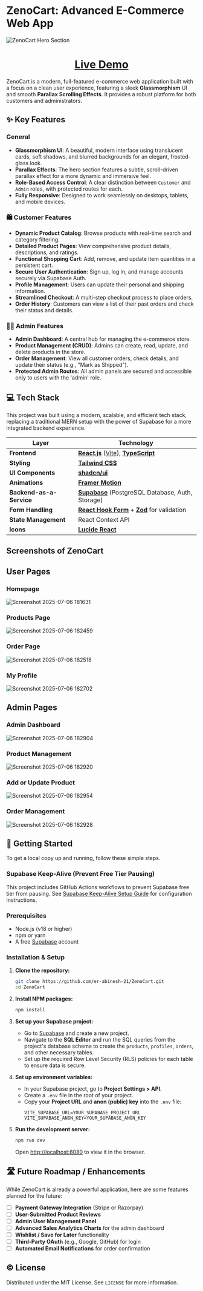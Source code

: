 
# ZenoCart: Advanced E-Commerce Web App

![ZenoCart Hero Section](https://github.com/user-attachments/assets/52d8b272-ce26-4cbd-ac7a-67544ff05ef4)

 <h1 align="center">
  <a href="https://zeno-cart.vercel.app/"><strong>Live Demo</strong></a>  
  </h1>


ZenoCart is a modern, full-featured e-commerce web application built with a focus on a clean user experience, featuring a sleek **Glassmorphism** UI and smooth **Parallax Scrolling Effects**. It provides a robust platform for both customers and administrators.

## ✨ Key Features

### General
- **Glassmorphism UI**: A beautiful, modern interface using translucent cards, soft shadows, and blurred backgrounds for an elegant, frosted-glass look.
- **Parallax Effects**: The hero section features a subtle, scroll-driven parallax effect for a more dynamic and immersive feel.
- **Role-Based Access Control**: A clear distinction between `Customer` and `Admin` roles, with protected routes for each.
- **Fully Responsive**: Designed to work seamlessly on desktops, tablets, and mobile devices.

### 🛍️ Customer Features
- **Dynamic Product Catalog**: Browse products with real-time search and category filtering.
- **Detailed Product Pages**: View comprehensive product details, descriptions, and ratings.
- **Functional Shopping Cart**: Add, remove, and update item quantities in a persistent cart.
- **Secure User Authentication**: Sign up, log in, and manage accounts securely via Supabase Auth.
- **Profile Management**: Users can update their personal and shipping information.
- **Streamlined Checkout**: A multi-step checkout process to place orders.
- **Order History**: Customers can view a list of their past orders and check their status and details.

### 🧑‍💼 Admin Features
- **Admin Dashboard**: A central hub for managing the e-commerce store.
- **Product Management (CRUD)**: Admins can create, read, update, and delete products in the store.
- **Order Management**: View all customer orders, check details, and update their status (e.g., "Mark as Shipped").
- **Protected Admin Routes**: All admin panels are secured and accessible only to users with the 'admin' role.

## 💻 Tech Stack

This project was built using a modern, scalable, and efficient tech stack, replacing a traditional MERN setup with the power of Supabase for a more integrated backend experience.

| Layer                  | Technology                                                                                             |
| ---------------------- | ------------------------------------------------------------------------------------------------------ |
| **Frontend**           | [**React.js**](https://reactjs.org/) ([Vite](https://vitejs.dev/)), [**TypeScript**](https://www.typescriptlang.org/) |
| **Styling**            | [**Tailwind CSS**](https://tailwindcss.com/)                                                            |
| **UI Components**      | [**shadcn/ui**](https://ui.shadcn.com/)                                                                |
| **Animations**         | [**Framer Motion**](https://www.framer.com/motion/)                                                    |
| **Backend-as-a-Service** | [**Supabase**](https://supabase.io/) (PostgreSQL Database, Auth, Storage)                              |
| **Form Handling**      | [**React Hook Form**](https://react-hook-form.com/) + [**Zod**](https://zod.dev/) for validation         |
| **State Management**   | React Context API                                                                                      |
| **Icons**              | [**Lucide React**](https://lucide.dev/)                                                                |

## Screenshots of ZenoCart
## User Pages
### Homepage
![Screenshot 2025-07-06 181631](https://github.com/user-attachments/assets/90aae995-8c8d-456b-a648-7969649750f8)
### Products Page
![Screenshot 2025-07-06 182459](https://github.com/user-attachments/assets/b0c97e15-1ef1-4b31-9219-8b17446efb77)
### Order Page
![Screenshot 2025-07-06 182518](https://github.com/user-attachments/assets/dcf5cf9d-c2f2-4261-bdf6-ca47ba9e36be)
### My Profile
![Screenshot 2025-07-06 182702](https://github.com/user-attachments/assets/26e35ec4-a704-4534-ac5d-928b13a021d3)

## Admin Pages
### Admin Dashboard
![Screenshot 2025-07-06 182904](https://github.com/user-attachments/assets/9ec50df9-8a21-410a-a9bc-ab82e2bf2d76)
### Product Management
![Screenshot 2025-07-06 182920](https://github.com/user-attachments/assets/9e627f5a-0818-490a-8e91-86ba6670ef6f)
### Add or Update Product
![Screenshot 2025-07-06 182954](https://github.com/user-attachments/assets/968e48d7-d52a-4326-8489-a044ab203b01)
### Order Management
![Screenshot 2025-07-06 182928](https://github.com/user-attachments/assets/06a5c13b-7b6d-4dc7-808d-cb9a56d1d088)

## 🚀 Getting Started

To get a local copy up and running, follow these simple steps.

### Supabase Keep-Alive (Prevent Free Tier Pausing)
This project includes GitHub Actions workflows to prevent Supabase free tier from pausing. See [Supabase Keep-Alive Setup Guide](./docs/SUPABASE_KEEPALIVE.md) for configuration instructions.

### Prerequisites
- Node.js (v18 or higher)
- npm or yarn
- A free [Supabase](https://supabase.com/) account

### Installation & Setup

1. **Clone the repository:**
   ```sh
   git clone https://github.com/er-abinesh-21/ZenoCart.git
   cd ZenoCart
   ```

2. **Install NPM packages:**
   ```sh
   npm install
   ```

3. **Set up your Supabase project:**
   - Go to [Supabase](https://supabase.com/) and create a new project.
   - Navigate to the **SQL Editor** and run the SQL queries from the project's database schema to create the `products`, `profiles`, `orders`, and other necessary tables.
   - Set up the required Row Level Security (RLS) policies for each table to ensure data is secure.

4. **Set up environment variables:**
   - In your Supabase project, go to **Project Settings > API**.
   - Create a `.env` file in the root of your project.
   - Copy your **Project URL** and **anon (public) key** into the `.env` file:
     ```
     VITE_SUPABASE_URL=YOUR_SUPABASE_PROJECT_URL
     VITE_SUPABASE_ANON_KEY=YOUR_SUPABASE_ANON_KEY
     ```

5. **Run the development server:**
   ```sh
   npm run dev
   ```
   Open [http://localhost:8080](http://localhost:8080) to view it in the browser.

## 🛣️ Future Roadmap / Enhancements

While ZenoCart is already a powerful application, here are some features planned for the future:

- [ ] **Payment Gateway Integration** (Stripe or Razorpay)
- [ ] **User-Submitted Product Reviews**
- [ ] **Admin User Management Panel**
- [ ] **Advanced Sales Analytics Charts** for the admin dashboard
- [ ] **Wishlist / Save for Later** functionality
- [ ] **Third-Party OAuth** (e.g., Google, GitHub) for login
- [ ] **Automated Email Notifications** for order confirmation

## ©️ License

Distributed under the MIT License. See `LICENSE` for more information.
